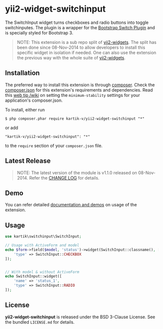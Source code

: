 yii2-widget-switchinput
=======================

The SwitchInput widget turns checkboxes and radio buttons into toggle switchinputes. The plugin is a wrapper for the [Bootstrap Switch Plugin](http://www.bootstrap-switchinput.org) and is specially styled for Bootstrap 3.

> NOTE: This extension is a sub repo split of [yii2-widgets](https://github.com/kartik-v/yii2-widgets). The split has been done since 08-Nov-2014 to allow developers to install this specific widget in isolation if needed. One can also use the extension the previous way with the whole suite of [yii2-widgets](http://demos.krajee.com/widgets).

## Installation

The preferred way to install this extension is through [composer](http://getcomposer.org/download/). Check the [composer.json](https://github.com/kartik-v/yii2-widget-switchinput/blob/master/composer.json) for this extension's requirements and dependencies. Read this [web tip /wiki](http://webtips.krajee.com/setting-composer-minimum-stability-application/) on setting the `minimum-stability` settings for your application's composer.json.

To install, either run

```
$ php composer.phar require kartik-v/yii2-widget-switchinput "*"
```

or add

```
"kartik-v/yii2-widget-switchinput": "*"
```

to the ```require``` section of your `composer.json` file.

## Latest Release

> NOTE: The latest version of the module is v1.1.0 released on 08-Nov-2014. Refer the [CHANGE LOG](https://github.com/kartik-v/yii2-widget-switchinput/blob/master/CHANGE.md) for details.

## Demo

You can refer detailed [documentation and demos](http://demos.krajee.com/widget-details/switchinputinput) on usage of the extension.

## Usage

```php
use kartik\switchinput\SwitchInput;

// Usage with ActiveForm and model
echo $form->field($model, 'status')->widget(SwitchInput::classname(), [
    'type' => SwitchInput::CHECKBOX
]);


// With model & without ActiveForm
echo SwitchInput::widget([
    'name' => 'status_1',
    'type' => SwitchInput::RADIO
]);
```

## License

**yii2-widget-switchinput** is released under the BSD 3-Clause License. See the bundled `LICENSE.md` for details.